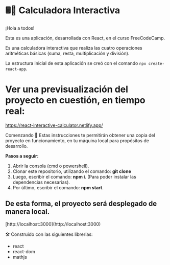 # 🖩📌 Calculadora Interactiva
¡Hola a todos!

Esta es una aplicación, desarrollada con React, en el curso FreeCodeCamp.

Es una calculadora interactiva que realiza las cuatro operaciones aritméticas básicas (suma, resta, multiplicación y división).

La estructura inicial de esta aplicación se creó con el comando `npx create-react-app`.

# Ver una previsualización del proyecto en cuestión, en tiempo real:
https://react-interactive-calculator.netlify.app/

Comenzando 🚀
Estas instrucciones te permitirán obtener una copia del proyecto en funcionamiento, en tu máquina local para propósitos de desarrollo.

**Pasos a seguir:**

1. Abrir la consola (cmd o powershell).
2. Clonar este repositorio, utilizando el comando: **git clone <nombre del repositorio>**
3. Luego, escribir el comando: **npm i**. (Para poder instalar las dependencias necesarias).
4. Por último, escribir el comando: **npm start**.
  
<h2>De esta forma, el proyecto será desplegado de manera local.</h2> 
[http://localhost:3000](http://localhost:3000) 


🛠️ Construido con las siguientes librerias: 

<ul>
    <li>react</li>
    <li>react-dom</li>
    <li>mathjs</li>
</ul>
